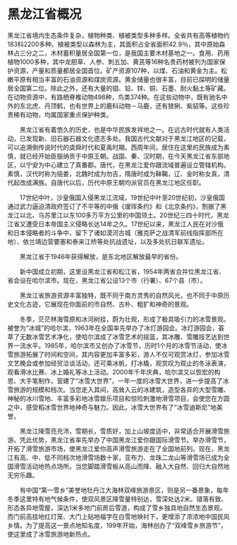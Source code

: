 # 黑龙江省概况  
黑龙江省境内生态条件复杂，植物种类、植被类型多种多样。全省共有高等植物约183科2200多种。植被类型以森林为主，其面积占全省面积42.9％，其中原始森林占三分之二，木材蓄积量居全国第一位，是我国主要木材基地之一。食用、药用植物1000多种，其中龙胆草、人参、刺五加、黄芪等16种名贵药材被列为国家保护资源，产量和质量都居全国首位。矿产资源107种，以煤、石油和黄金为主。松嫩平原有相当丰富的石油资源和煤炭资源。黄金储量也很丰富，目前已探明的储量居全国第二位。除此之外，还有大量的钼、铅、锌、铜、石墨、耐火黏土等矿藏。在动物资源中，有路栖脊椎动物498种，鸟类374种。在这些动物中，既有驰名中外的东北虎、丹顶鹤，也有世界上的鹿科动物－马鹿，还有猞猁、紫貂等。这些珍贵稀有动物，均属国家重点保护种类。  

　　黑龙江省有着悠久的历史，也是中华民族发祥地之一。在远古时代就有人类活动，已发现新、旧石器石器文化遗志多处。我国古代文献对于黑龙江地区的记载，可以追溯倒传说时代的虞舜时代和夏禹时期。西周年间，居住在这里的民族成为素慎，就已经开始臣服纳贡于中原王朝。战国、秦、汉时期，在今天黑龙江省东部地区，以宁安为中心建立了真番郡。唐代，在黑龙江爱你跟流域普遍设立管辖机构。素慎，汉代时称为挹娄，北魏时成为勿吉，隋唐时成为靺鞨，辽、金时称女真，清代起改成满族。自唐代以后，历代中原王朝均派官员在黑龙江地区任职。  

　　17世纪中叶，沙皇俄国入侵黑龙江流域，19世纪中叶至20世纪初，沙皇俄国通过武力逼迫清政府签订了不平等的中俄《瑷珲条约》和《北京条约》，割据了黑龙江以北、乌苏里江以东100多万平方公里的中国领土。20世纪三四十时代，黑龙江省又遭受日本帝国主义侵略长达14年之久。17世纪以来，黑龙江人民在对沙俄和日本侵略者的斗争中，留下了诸如漠河古城（雅克萨之战清军前线指挥部所在地）、依兰靖边营要塞和泰来江桥等处抗战遗址，以及多处抗日联军遗址。  

　　黑龙江省于1946年获得解放，是东北地区解放最早的省份。  

　　新中国成立初期，这里设黑龙江省和松江省，1954年两省合并位黑龙江省、省会设在哈尔滨市。现在，黑龙江省公设13个市（行署）、67个县（市）。  

　　黑龙江省旅游资源丰富独特，既不同于南方灵秀的自然风光，也不同于中原历史文化古迹，它展现在你面前的市自然、古朴、粗犷和神奇的景观。  

　　冬季，茫茫林海雪原和冰河树挂，蔚为壮观，形成了极具吸引力的冰雪景观。被誉为“冰城”的哈尔滨，1963年在全国率先举办了冰灯游园会。冰灯游园会，荟萃了无数冰雪艺术净化，使哈尔滨成了冰雪艺术的摇篮，其冰雕、雪雕技艺达到世界一流水平。1985年，哈尔滨市又创办了冰雪节，历时1个月的冰雪节活动，使冰雪旅游拓展了时间和空间，其内容更加丰富多彩，游人不仅可观赏冰灯，参加冰雪文艺晚会或参加经贸洽谈活动，还可乘冰帆，打冰橇，观赏叹为观止的冬泳表演，观看滑冰比赛、冰上婚礼等冰上活动。2000年千年庆典，哈尔滨又以恢宏的构思、大手笔制作，营建了“冰雪大世界”，一年一度的冰雪大世界，进一步提高了冰雪旅游的规模和档次。当您走入其间，高耸入云的冰建筑，造型各异的大型雪雕、神秘的冰川雪地、丰富多彩地冰雪娱乐项目和惊险刺激地滑雪项目，会使您在方圆之中，感受稻冰雪世界地神奇与魅力。因此，冰雪大世界有了“冰雪迪斯尼”地美誉。  

　　黑龙江降雪亮充沛，雪期长，雪质好，加上山坡度适中，非常适合开展滑雪旅游。凭此优势，黑龙江省率先举办了中国黑龙江爱你跟国际滑雪节。举办滑雪节，开拓了滑雪旅游市场，使黑龙江爱你高声滑雪旅游走在了全国地前列。现在，黑龙江有高、中、低不同档次地滑雪场数十家，亚布力、龙珠二龙山等滑雪场已成为全国滑雪活动地热点场所。当您脚踏滑雪板从高山而降、融入大自然、回归大自然地无穷乐趣。  

　　有中国“第一雪乡”美誉地牡丹江大海林双峰旅游景区，则是另一番景象，每年冬季这里特有地气候条件，使双风景区降雪量特别达，雪深处达2米。错落有致、形态各异地雪屋，深达1米多地门前房后雪道，构成了雪乡独具地自然生态景观。而门前高挂地红灯笼、大门上贴地福字在白雪地映衬下，更增添了浓浓地中国民风乡情。为了提高这一景点地知名度，199年开始，海林创办了“双峰雪乡旅游节”，使这里成了冰雪旅游地新热点。  

